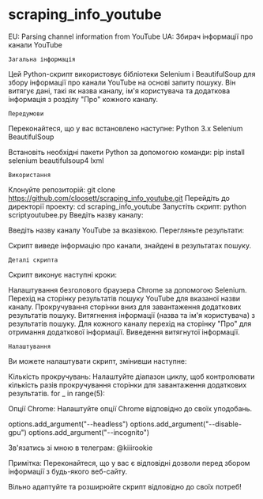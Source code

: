 # scraping_info_youtube
EU:
Parsing channel information from YouTube
UA:
Збирач інформації про канали YouTube

    Загальна інформація
Цей Python-скрипт використовує бібліотеки Selenium і BeautifulSoup для збору інформації про канали YouTube на основі запиту пошуку. Він витягує дані, такі як назва каналу, ім'я користувача та додаткова інформація з розділу "Про" кожного каналу.

    Передумови
Переконайтеся, що у вас встановлено наступне:
Python 3.x
Selenium
BeautifulSoup

Встановіть необхідні пакети Python за допомогою команди:
pip install selenium beautifulsoup4 lxml
    
    Використання
Клонуйте репозиторій:
git clone https://github.com/cloosett/scraping_info_youtube.git
Перейдіть до директорії проекту:
cd scraping_info_youtube
Запустіть скрипт:
python scriptyoutubee.py
Введіть назву каналу:

Введіть назву каналу YouTube за вказівкою.
Перегляньте результати:

Скрипт виведе інформацію про канали, знайдені в результатах пошуку.

    Деталі скрипта
Скрипт виконує наступні кроки:

Налаштування безголового браузера Chrome за допомогою Selenium.
Перехід на сторінку результатів пошуку YouTube для вказаної назви каналу.
Прокручування сторінки вниз для завантаження додаткових результатів пошуку.
Витягнення інформації (назва та ім'я користувача) з результатів пошуку.
Для кожного каналу перехід на сторінку "Про" для отримання додаткової інформації.
Виведення витягнутої інформації.

    Налаштування
Ви можете налаштувати скрипт, змінивши наступне:

Кількість прокручувань: Налаштуйте діапазон циклу, щоб контролювати кількість разів прокручування сторінки для завантаження додаткових результатів.
for _ in range(5):

Опції Chrome: Налаштуйте опції Chrome відповідно до своїх уподобань.

options.add_argument("--headless")
options.add_argument("--disable-gpu")
options.add_argument("--incognito")


Зв'язатись зі мною в телеграм: @kiiirookie

Примітка: Переконайтеся, що у вас є відповідні дозволи перед збором інформації з будь-якого веб-сайту.

Вільно адаптуйте та розширюйте скрипт відповідно до своїх потреб!
